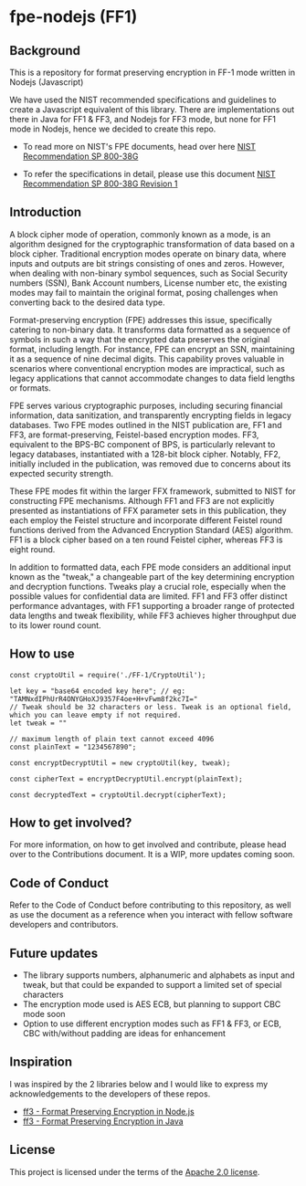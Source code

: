 # fpe-nodejs (FF1)

## Background
This is a repository for format preserving encryption in FF-1 mode written in Nodejs (Javascript)

We have used the NIST recommended specifications and guidelines to create a Javascript equivalent of this library. There are implementations out there in Java for FF1 & FF3, and Nodejs for FF3 mode, but none for FF1 mode in Nodejs, hence we decided to create this repo.

* To read more on NIST's FPE documents, head over here [NIST Recommendation SP 800-38G](https://csrc.nist.gov/pubs/sp/800/38/g/upd1/final)

* To refer the specifications in detail, please use this document [NIST Recommendation SP 800-38G Revision 1](https://nvlpubs.nist.gov/nistpubs/SpecialPublications/NIST.SP.800-38G.pdf)

## Introduction
A block cipher mode of operation, commonly known as a mode, is an algorithm designed for the cryptographic transformation of data based on a block cipher. Traditional encryption modes operate on binary data, where inputs and outputs are bit strings consisting of ones and zeros. However, when dealing with non-binary symbol sequences, such as Social Security numbers (SSN), Bank Account numbers, License number etc, the existing modes may fail to maintain the original format, posing challenges when converting back to the desired data type.

Format-preserving encryption (FPE) addresses this issue, specifically catering to non-binary data. It transforms data formatted as a sequence of symbols in such a way that the encrypted data preserves the original format, including length. For instance, FPE can encrypt an SSN, maintaining it as a sequence of nine decimal digits. This capability proves valuable in scenarios where conventional encryption modes are impractical, such as legacy applications that cannot accommodate changes to data field lengths or formats.

FPE serves various cryptographic purposes, including securing financial information, data sanitization, and transparently encrypting fields in legacy databases. Two FPE modes outlined in the NIST publication are, FF1 and FF3, are format-preserving, Feistel-based encryption modes. FF3, equivalent to the BPS-BC component of BPS, is particularly relevant to legacy databases, instantiated with a 128-bit block cipher. Notably, FF2, initially included in the publication, was removed due to concerns about its expected security strength.

These FPE modes fit within the larger FFX framework, submitted to NIST for constructing FPE mechanisms. Although FF1 and FF3 are not explicitly presented as instantiations of FFX parameter sets in this publication, they each employ the Feistel structure and incorporate different Feistel round functions derived from the Advanced Encryption Standard (AES) algorithm. FF1 is a block cipher based on a ten round Feistel cipher, whereas FF3 is eight round.

In addition to formatted data, each FPE mode considers an additional input known as the "tweak," a changeable part of the key determining encryption and decryption functions. Tweaks play a crucial role, especially when the possible values for confidential data are limited. FF1 and FF3 offer distinct performance advantages, with FF1 supporting a broader range of protected data lengths and tweak flexibility, while FF3 achieves higher throughput due to its lower round count.

## How to use
```
const cryptoUtil = require('./FF-1/CryptoUtil');

let key = "base64 encoded key here"; // eg: "TAMNxdIPhUrR4ONYGHoXJ9357F4oe+H+vFwm8f2kc7I="
// Tweak should be 32 characters or less. Tweak is an optional field, which you can leave empty if not required.
let tweak = ""

// maximum length of plain text cannot exceed 4096
const plainText = "1234567890";

const encryptDecryptUtil = new cryptoUtil(key, tweak);

const cipherText = encryptDecryptUtil.encrypt(plainText);

const decryptedText = cryptoUtil.decrypt(cipherText);
```

## How to get involved?
For more information, on how to get involved and contribute, please head over to the Contributions document. It is a WIP, more updates coming soon.

## Code of Conduct

Refer to the Code of Conduct before contributing to this repository, as well as use the document as a reference when you interact with fellow software developers and contributors.

## Future updates
- The library supports numbers, alphanumeric and alphabets as input and tweak, but that could be expanded to support a limited set of special characters
- The encryption mode used is AES ECB, but planning to support CBC mode soon
- Option to use different encryption modes such as FF1 & FF3, or ECB, CBC with/without padding are ideas for enhancement

## Inspiration
I was inspired by the 2 libraries below and I would like to express my acknowledgements to the developers of these repos.
- [ff3 - Format Preserving Encryption in Node.js](https://github.com/mysto/node-fpe)
- [ff3 - Format Preserving Encryption in Java](https://github.com/mysto/java-fpe)

## License
This project is licensed under the terms of the [Apache 2.0 license](https://www.apache.org/licenses/LICENSE-2.0).
